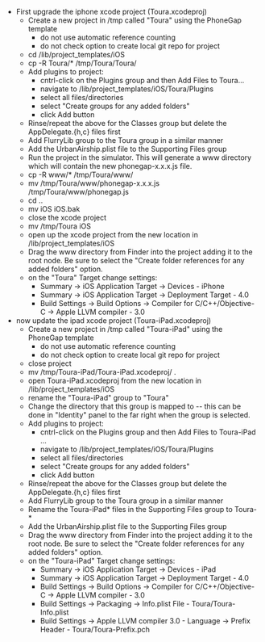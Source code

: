 - First upgrade the iphone xcode project (Toura.xcodeproj)
    - Create a new project in /tmp called "Toura" using the PhoneGap template
        - do not use automatic reference counting
        - do not check option to create local git repo for project
    - cd <mulberry>/lib/project_templates/iOS
    - cp -R Toura/* /tmp/Toura/Toura/
    - Add plugins to project:
        - cntrl-click on the Plugins group and then Add Files to Toura...
        - navigate to <mulberry>/lib/project_templates/iOS/Toura/Plugins
        - select all files/directories
        - select "Create groups for any added folders"
        - click Add button
    - Rinse/repeat the above for the Classes group but delete the AppDelegate.{h,c} files first
    - Add FlurryLib group to the Toura group in a similar manner
    - Add the UrbanAirship.plist file to the Supporting Files group
    - Run the project in the simulator.  This will generate a www directory which will contain the new phonegap-x.x.x.js file.
    - cp -R www/* /tmp/Toura/www/
    - mv /tmp/Toura/www/phonegap-x.x.x.js /tmp/Toura/www/phonegap.js
    - cd ..
    - mv iOS iOS.bak
    - close the xcode project
    - mv /tmp/Toura iOS
    - open up the xcode project from the new location in <mulberry>/lib/project_templates/iOS
    - Drag the www directory from Finder into the project adding it to the root node.  Be sure to select the "Create folder references for any added folders" option.
    - on the "Toura" Target change settings:
        - Summary -> iOS Application Target -> Devices - iPhone
        - Summary -> iOS Application Target -> Deployment Target - 4.0
        - Build Settings -> Build Options -> Compiler for C/C++/Objective-C -> Apple LLVM compiler - 3.0
- now update the ipad xcode project (Toura-iPad.xcodeproj)
    - Create a new project in /tmp called "Toura-iPad" using the PhoneGap template
        - do not use automatic reference counting
        - do not check option to create local git repo for project
    - close project
    - mv /tmp/Toura-iPad/Toura-iPad.xcodeproj/ .
    - open Toura-iPad.xcodeproj from the new location in <mulberry>/lib/project_templates/iOS
    - rename the "Toura-iPad" group to "Toura"
    - Change the directory that this group is mapped to -- this can be done in "Identity" panel to the far right when the group is selected.
    - Add plugins to project:
        - cntrl-click on the Plugins group and then Add Files to Toura-iPad ...
        - navigate to <mulberry>/lib/project_templates/iOS/Toura/Plugins
        - select all files/directories
        - select "Create groups for any added folders"
        - click Add button
    - Rinse/repeat the above for the Classes group but delete the AppDelegate.{h,c} files first
    - Add FlurryLib group to the Toura group in a similar manner
    - Rename the Toura-iPad* files in the Supporting Files group to Toura-*
    - Add the UrbanAirship.plist file to the Supporting Files group
    - Drag the www directory from Finder into the project adding it to the root node.  Be sure to select the "Create folder references for any added folders" option.
    - on the "Toura-iPad" Target change settings:
        - Summary -> iOS Application Target -> Devices - iPad
        - Summary -> iOS Application Target -> Deployment Target - 4.0
        - Build Settings -> Build Options -> Compiler for C/C++/Objective-C -> Apple LLVM compiler - 3.0
        - Build Settings -> Packaging -> Info.plist File - Toura/Toura-Info.plist
        - Build Settings -> Apple LLVM compiler 3.0 - Language -> Prefix Header - Toura/Toura-Prefix.pch
